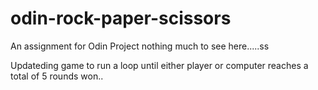 # odin-rock-paper-scissors
An assignment for Odin Project nothing much to see here.....ss

Updateding game to run a loop until either player or computer reaches a total of 5 rounds won..